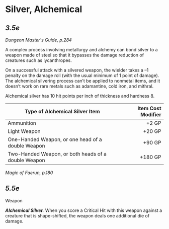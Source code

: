 # Silver, Alchemical

*3.5e*
---

*Dungeon Master's Guide, p.284*

A complex process involving metallurgy and alchemy can bond silver to a weapon made of steel so that it bypasses the damage reduction of creatures such as lycanthropes.

On a successful attack with a silvered weapon, the wielder takes  a –1 penalty on the damage roll (with the usual minimum of 1 point of damage). The alchemical silvering process can’t be applied to nonmetal items, and it doesn’t work on rare metals such as
adamantine, cold iron, and mithral.

Alchemical silver has 10 hit points per inch of thickness and hardness 8.

| Type of Alchemical Silver Item                      | Item Cost Modifier |
|-----------------------------------------------------|-------------------:|
| Ammunition                                          | +2 GP              |
| Light Weapon                                        | +20 GP             |
| One-Handed Weapon, or one head of a double Weapon   | +90 GP             |
| Two-Handed Weapon, or both heads of a double Weapon | +180 GP            |

*Magic of Faerun, p.180*

*5.5e*
---

Weapon

***Alchemical Silver.*** When you score a Critical Hit with this weapon against a creature that is shape-shifted, the weapon deals one additional die of damage.